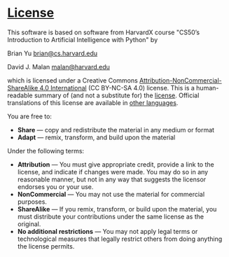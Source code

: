 <a data-id="" id="license" style="top: 0px;"></a><h1><a data-id="" href="#license">License</a></h1>

<p>This software is based on software from HarvardX course "CS50’s Introduction to Artificial Intelligence with Python" by

Brian Yu
brian@cs.harvard.edu

David J. Malan
malan@harvard.edu

which is licensed under a Creative Commons <a href="https://creativecommons.org/licenses/by-nc-sa/4.0/">Attribution-NonCommercial-ShareAlike 4.0 International</a> (CC BY-NC-SA 4.0) license. This is a human-readable summary of (and not a substitute for) the <a href="https://creativecommons.org/licenses/by-nc-sa/4.0/legalcode">license</a>. Official translations of this license are available in <a href="https://creativecommons.org/licenses/by-nc-sa/4.0/legalcode#languages">other languages</a>.</p>

<p class="font-weight-bold">You are free to:</p>

<ul class="fa-ul">
<li>
<strong>Share</strong> — copy and redistribute the material in any medium or format
</li>
<li>
<strong>Adapt</strong> — remix, transform, and build upon the material
</li>
</ul>

<p class="font-weight-bold">Under the following terms:</p>
<ul class="fa-ul">
<li>
<span class="fa-li fab fa-creative-commons-by"></span>
<strong>Attribution</strong> — You must give appropriate credit, provide a link to the license, and indicate if changes were made. You may do so in any reasonable manner, but not in any way that suggests the licensor endorses you or your use.
</li>
<li>
<span class="fa-li fab fa-creative-commons-nc"></span>
<strong>NonCommercial</strong> — You may not use the material for commercial purposes.
</li>
<li>
<span class="fa-li fab fa-creative-commons-sa"></span>
<strong>ShareAlike</strong> — If you remix, transform, or build upon the material, you must distribute your contributions under the same license as the original.
</li>
<li class="mt-3">
<strong>No additional restrictions</strong> — You may not apply legal terms or technological measures that legally restrict others from doing anything the license permits.
</li>
</ul>
